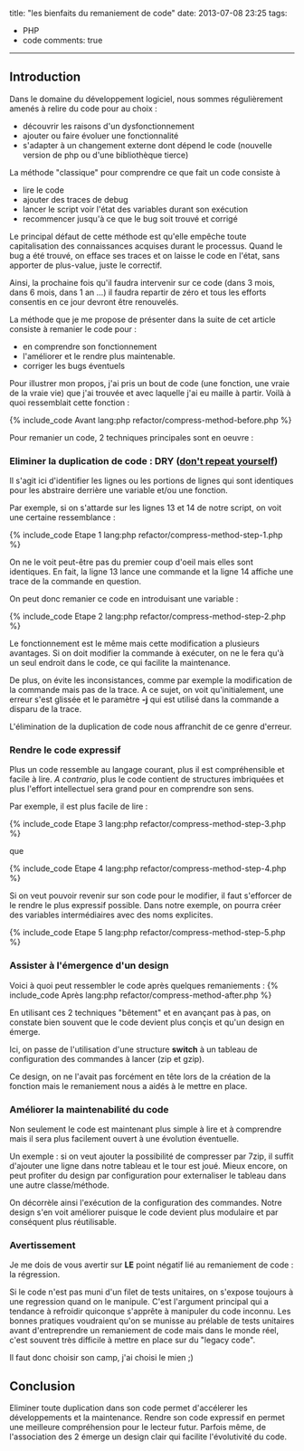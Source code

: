 title: "les bienfaits du remaniement de code"
date: 2013-07-08 23:25
tags:
- PHP
- code
comments: true
---

## Introduction
Dans le domaine du développement logiciel, nous sommes régulièrement amenés à relire du code pour au choix :

* découvrir les raisons d'un dysfonctionnement
* ajouter ou faire évoluer une fonctionnalité
* s'adapter à un changement externe dont dépend le code (nouvelle version de php ou d'une bibliothèque tierce)

La méthode "classique" pour comprendre ce que fait un code consiste à

* lire le code
* ajouter des traces de debug
* lancer le script voir l'état des variables durant son exécution
* recommencer jusqu'à ce que le bug soit trouvé et corrigé

Le principal défaut de cette méthode est qu'elle empêche toute capitalisation des connaissances acquises
durant le processus.
Quand le bug a été trouvé, on efface ses traces et on laisse le code en l'état, sans apporter de plus-value, juste
le correctif.

Ainsi, la prochaine fois qu'il faudra intervenir sur ce code (dans 3 mois, dans 6 mois, dans 1 an ...)
il faudra repartir de zéro et tous les efforts consentis en ce jour devront être renouvelés.

La méthode que je me propose de présenter dans la suite de cet article consiste à remanier le code pour :

* en comprendre son fonctionnement
* l'améliorer et le rendre plus maintenable.
* corriger les bugs éventuels

Pour illustrer mon propos, j'ai pris un bout de code (une fonction, une vraie de la vraie vie) que j'ai trouvée
et avec laquelle j'ai eu maille à partir. Voilà à quoi ressemblait cette fonction :

{% include_code Avant lang:php refactor/compress-method-before.php %}

Pour remanier un code, 2 techniques principales sont en oeuvre :
### Eliminer la duplication de code : DRY ([don't repeat yourself](http://c2.com/cgi/wiki?DontRepeatYourself))
Il s'agit ici d'identifier les lignes ou les portions de lignes qui sont identiques pour les abstraire
derrière une variable et/ou une fonction.

Par exemple, si on s'attarde sur les lignes 13 et 14 de notre script, on voit une certaine ressemblance :

{% include_code Etape 1 lang:php refactor/compress-method-step-1.php %}

On ne le voit peut-être pas du premier coup d'oeil mais elles sont identiques. En fait, la ligne 13 lance une commande
et la ligne 14 affiche une trace de la commande en question.

On peut donc remanier ce code en introduisant une variable :

{% include_code Etape 2 lang:php refactor/compress-method-step-2.php %}

Le fonctionnement est le même mais cette modification a plusieurs avantages. Si on doit modifier la commande à
exécuter, on ne le fera qu'à un seul endroit dans le code, ce qui facilite la maintenance.

De plus, on évite les inconsistances, comme par exemple la modification de la commande mais pas de la trace. A ce
sujet, on voit qu'initialement, une erreur s'est glissée et le paramètre __-j__ qui est utilisé dans la commande
a disparu de la trace.

L'élimination de la duplication de code nous affranchit de ce genre d'erreur.

### Rendre le code expressif
Plus un code ressemble au langage courant, plus il est compréhensible et facile à lire. _A contrario_, plus le code
contient de structures imbriquées et plus l'effort intellectuel sera grand pour en comprendre son sens.

Par exemple, il est plus facile de lire :

{% include_code Etape 3 lang:php refactor/compress-method-step-3.php %}

que

{% include_code Etape 4 lang:php refactor/compress-method-step-4.php %}

Si on veut pouvoir revenir sur son code pour le modifier, il faut s'efforcer de le rendre le plus expressif possible.
Dans notre exemple, on pourra créer des variables intermédiaires avec des noms explicites.

{% include_code Etape 5 lang:php refactor/compress-method-step-5.php %}

### Assister à l'émergence d'un design
Voici à quoi peut ressembler le code après quelques remaniements :
{% include_code Après lang:php refactor/compress-method-after.php %}

En utilisant ces 2 techniques "bêtement" et en avançant pas à pas, on constate bien souvent que le code devient
plus conçis et qu'un design en émerge.

Ici, on passe de l'utilisation d'une structure __switch__ à un tableau de configuration des commandes à lancer
(zip et gzip).

Ce design, on ne l'avait pas forcément en tête lors de la création de la fonction mais le remaniement nous a aidés
à le mettre en place.

### Améliorer la maintenabilité du code
Non seulement le code est maintenant plus simple à lire et à comprendre mais il sera plus facilement ouvert
à une évolution éventuelle.

Un exemple : si on veut ajouter la possibilité de compresser par 7zip, il suffit d'ajouter une ligne dans notre
tableau et le tour est joué. Mieux encore, on peut profiter du design par configuration pour externaliser le tableau
dans une autre classe/méthode.

On décorrèle ainsi l'exécution de la configuration des commandes. Notre design s'en voit améliorer puisque le code
devient plus modulaire et par conséquent plus réutilisable.

### Avertissement
Je me dois de vous avertir sur __LE__ point négatif lié au remaniement de code : la régression.

Si le code n'est pas muni d'un filet de tests unitaires, on s'expose toujours à une regression quand on le manipule.
C'est l'argument principal qui a tendance à refroidir quiconque s'apprête à manipuler du code inconnu.
Les bonnes pratiques voudraient qu'on se munisse au prélable de tests unitaires avant d'entreprendre un remaniement
de code mais dans le monde réel, c'est souvent très difficile à mettre en place sur du "legacy code".

Il faut donc choisir son camp, j'ai choisi le mien ;)

## Conclusion
Eliminer toute duplication dans son code permet d'accélerer les développements et la maintenance.
Rendre son code expressif en permet une meilleure compréhension pour le lecteur futur.
Parfois même, de l'association des 2 émerge un design clair qui facilite l'évolutivité du code.